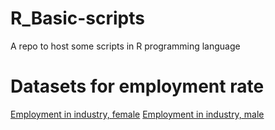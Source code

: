 # R_Basic-scripts
A repo to host some scripts in R programming language

# Datasets for employment rate

[Employment in industry, female](https://data.worldbank.org/indicator/SL.IND.EMPL.FE.ZS?view=chart)
[Employment in industry, male](https://data.worldbank.org/indicator/SL.IND.EMPL.MA.ZS?view=chart)
